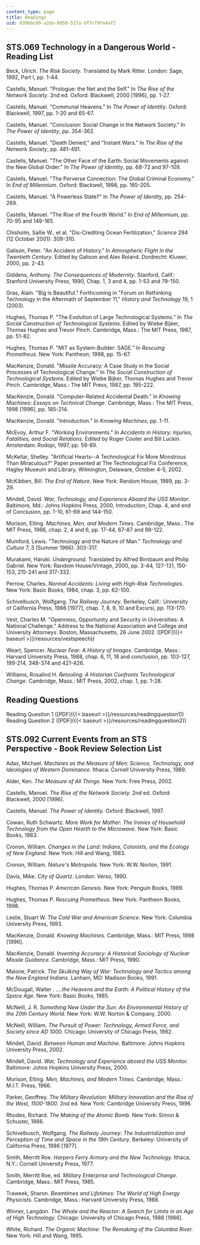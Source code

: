 ```yaml
---
content_type: page
title: Readings
uid: 639bbc09-a2da-6050-527a-bf7cf9fe4af2
---
```


STS.069 Technology in a Dangerous World - Reading List
------------------------------------------------------

Beck, Ulrich. _The Risk Society_. Translated by Mark Ritter. London: Sage, 1992, Part I, pp. 1-44.

Castells, Manuel. "Prologue: the Net and the Self." In _The Rise of the Network Society_. 2nd ed. Oxford: Blackwell, 2000 \[1996\], pp. 1-27.

Castells, Manuel. "Communal Heavens." In _The Power of Identity_. Oxford: Blackwell, 1997, pp. 1-20 and 65-67.

Castells, Manuel. "Conclusion: Social Change in the Network Society." In _The Power of Identity_, pp. 354-362.

Castells, Manuel. "Death Denied," and "Instant Wars." In _The Rise of the Network Society_, pp. 481-491.

Castells, Manuel. "The Other Face of the Earth: Social Movements against the New Global Order." In _The Power of Identity_, pp. 68-72 and 97-109.

Castells, Manuel. "The Perverse Connection: The Global Criminal Economy." In _End of Millennium_. Oxford: Blackwell, 1998, pp. 165-205.

Castells, Manuel. "A Powerless State?" In _The Power of Identity,_ pp. 254-269.

Castells, Manuel. "The Rise of the Fourth World." In _End of Millennium_, pp. 70-95 and 149-165.

Chisholm, Sallie W., et al. "Dis-Crediting Ocean Fertilization," _Science_ 294 (12 October 2001): 309-310.

Galison, Peter. "An Accident of History." In _Atmospheric Flight in the Twentieth Century_. Edited by Galison and Alex Roland. Dordrecht: Kluwer, 2000, pp. 2-43.

Giddens, Anthony. _The Consequences of Modernity_. Stanford, Calif.: Stanford University Press, 1990, Chap. 1, 3 and 4, pp. 1-53 and 79-150.

Gras, Alain. "Big is Beautiful." Forthcoming in "Forum on Rethinking Technology in the Aftermath of September 11," _History and Technology_ 19, 1 (2003).

Hughes, Thomas P. "The Evolution of Large Technological Systems." In _The Social Construction of Technological Systems_. Edited by Wiebe Bijker, Thomas Hughes and Trevor Pinch. Cambridge, Mass.: The MIT Press, 1987, pp. 51-82.

Hughes, Thomas P. "MIT as System-Builder: SAGE." In _Rescuing Prometheus_. New York: Pantheon, 1998, pp. 15-67.

MacKenzie, Donald. "Missile Accuracy: A Case Study in the Social Processes of Technological Change." In _The Social Construction of Technological Systems_. Edited by Wiebe Bijker, Thomas Hughes and Trevor Pinch. Cambridge, Mass.: The MIT Press, 1987, pp. 195-222.

MacKenzie, Donald. "Computer-Related Accidental Death." In _Knowing Machines: Essays on Technical Change_. Cambridge, Mass.: The MIT Press, 1998 \[1996\], pp. 185-214.

MacKenzie, Donald. "Introduction." In _Knowing Machines_, pp. 1-11.

McEvoy, Arthur F. "Working Environments." In _Accidents in History: Injuries, Fatalities, and Social Relations_. Edited by Roger Cooter and Bill Luckin. Amsterdam: Rodopi, 1997, pp. 59-89.

McKellar, Shelley. "Artificial Hearts--A Technological Fix More Monstrous Than Miraculous?" Paper presented at The Technological Fix Conference, Hagley Museum and Library, Wilmington, Delaware, October 4-5, 2002.

McKibben, Bill. _The End of Nature_. New York: Random House, 1989, pp. 3-29.

Mindell, David. _War, Technology, and Experience Aboard the USS Monitor_. Baltimore, Md.: Johns Hopkins Press, 2000, Introduction, Chap. 4, and end of Conclusion, pp. 1-10, 61-69 and 144-150.

Morison, Elting. _Machines, Men, and Modern Times_. Cambridge, Mass.: The MIT Press, 1966, chap. 2, 4 and 6, pp. 17-44, 67-87 and 98-122.

Mumford, Lewis. "Technology and the Nature of Man." _Technology and Culture_ 7, 3 (Summer 1966): 303-317.

Murakami, Haruki. _Underground_. Translated by Alfred Birnbaum and Philip Gabriel. New York: Random House/Vintage, 2000, pp. 3-44, 127-131, 150-153, 215-241 and 317-332.

Perrow, Charles. _Normal Accidents: Living with High-Risk Technologies_. New York: Basic Books, 1984, chap. 3, pp. 62-100.

Schivelbusch, Wolfgang. _The Railway Journey_. Berkeley, Calif.: University of California Press, 1986 \[1977\], chap. 7, 8, 9, 10 and Excursi, pp. 113-170.

Vest, Charles M. "Openness, Opportunity and Security in Universities: A National Challenge." Address to the National Association and College and University Attorneys. Boston, Massachusetts, 26 June 2002. ([PDF]({{< baseurl >}}/resources/vestspeech))

Weart, Spencer. _Nuclear Fear: A History of Images_. Cambridge, Mass.: Harvard University Press, 1988, chap. 6, 11, 18 and conclusion, pp. 103-127, 199-214, 348-374 and 421-426.

Williams, Rosalind H. _Retooling: A Historian Confronts Technological Change_. Cambridge, Mass.: MIT Press, 2002, chap. 1, pp. 1-28.

Reading Questions
-----------------

Reading Question 1 ([PDF]({{< baseurl >}}/resources/readingquestion1))  
Reading Question 2 ([PDF]({{< baseurl >}}/resources/readingquestion2))

STS.092 Current Events from an STS Perspective - Book Review Selection List
---------------------------------------------------------------------------

Adas, Michael. _Machines as the Measure of Men: Science, Technology, and Ideologies of Western Dominance._ Ithaca: Cornell University Press, 1989.

Alder, Ken. _The Measure of All Things_. New York: Free Press, 2002.

Castells, Manuel. _The Rise of the Network Society._ 2nd ed. Oxford: Blackwell, 2000 \[1996\].

Castells, Manuel. _The Power of Identity._ Oxford: Blackwell, 1997.

Cowan, Ruth Schwartz. _More Work for Mother: The Ironies of Household Technology from the Open Hearth to the Microwave._ New York: Basic Books, 1983.

Cronon, William. _Changes in the Land: Indians, Colonists, and the Ecology of New England._ New York: Hill and Wang, 1983.

Cronon, William. _Nature's Metropolis._ New York: W.W. Norton, 1991.

Davis, Mike. _City of Quartz._ London: Verso, 1990.

Hughes, Thomas P. _American Genesis._ New York: Penguin Books, 1989.

Hughes, Thomas P. _Rescuing Prometheus._ New York: Pantheon Books, 1998.

Leslie, Stuart W. _The Cold War and American Science._ New York: Columbia University Press, 1993.

MacKenzie, Donald. _Knowing Machines._ Cambridge, Mass.: MIT Press, 1998 \[1996\].

MacKenzie, Donald. _Inventing Accuracy: A Historical Sociology of Nuclear Missile Guidance._ Cambridge, Mass.: MIT Press, 1990.

Malone, Patrick. _The Skulking Way of War: Technology and Tactics among the New England Indians._ Lanham, MD: Madison Books, 1991.

McDougall, Walter . _….the Heavens and the Earth: A Political History of the Space Age._ New York: Basic Books, 1985.

McNeill, J. R. _Something New Under the Sun: An Environmental History of the 20th Century World._ New York: W.W. Norton & Company, 2000.

McNeill, William. _The Pursuit of Power: Technology, Armed Force, and Society since AD 1000._ Chicago: University of Chicago Press, 1982.

Mindell, David. _Between Human and Machine._ Baltimore: Johns Hopkins University Press, 2002.

Mindell, David. _War, Technology and Experience aboard the USS Monitor._ Baltimore: Johns Hopkins University Press, 2000.

Morison, Elting. _Men, Machines, and Modern Times._ Cambridge, Mass.: M.I.T. Press, 1966.

Parker, Geoffrey. _The Military Revolution: Military Innovation and the Rise of the West, 1500-1800_. 2nd ed. New York: Cambridge University Press, 1996.

Rhodes, Richard. _The Making of the Atomic Bomb._ New York: Simon & Schuster, 1986.

Schivelbusch, Wolfgang. _The Railway Journey: The Industrialization and Perception of Time and Space in the 19th Century._ Berkeley: University of California Press, 1986 \[1977\].

Smith, Merritt Roe. _Harpers Ferry Armory and the New Technology._ Ithaca, N.Y.: Cornell University Press, 1977.

Smith, Merritt Roe, ed. _Military Enterprise and Technological Change._ Cambridge, Mass.: MIT Press, 1985.

Traweek, Sharon. _Beamtimes and Lifetimes: The World of High Energy Physicists._ Cambridge, Mass.: Harvard University Press, 1988.

Winner, Langdon. _The Whale and the Reactor: A Search for Limits in an Age of High Technology._ Chicago: University of Chicago Press, 1988 \[1986\].

White, Richard. _The Organic Machine: The Remaking of the Columbia River._ New York: Hill and Wang, 1995.